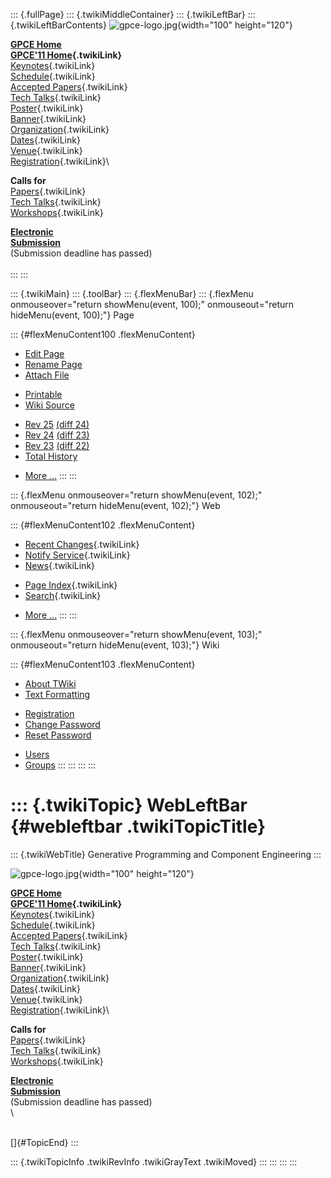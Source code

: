 ::: {.fullPage}
::: {.twikiMiddleContainer}
::: {.twikiLeftBar}
::: {.twikiLeftBarContents}
![gpce-logo.jpg](../pub/GPCE11/WebLeftBar/gpce-logo.jpg){width="100"
height="120"}

**[GPCE Home](http://program-transformation.org/Gpce)**\
**[GPCE\'11 Home](WebHome){.twikiLink}**\
[Keynotes](KeynoteSpeakers){.twikiLink}\
[Schedule](ConferenceProgram){.twikiLink}\
[Accepted Papers](AcceptedPapers){.twikiLink}\
[Tech Talks](TechTalks){.twikiLink}\
[Poster](Poster){.twikiLink}\
[Banner](Banner){.twikiLink}\
[Organization](ConferenceOrganization){.twikiLink}\
[Dates](ImportantDates){.twikiLink}\
[Venue](ConferenceVenue){.twikiLink}\
[Registration](ConferenceRegistration){.twikiLink}\

**Calls for**\
[Papers](CallForPapers){.twikiLink}\
[Tech Talks](CallForTechTalks){.twikiLink}\
[Workshops](Workshops){.twikiLink}

**[Electronic\
Submission](http://www.easychair.org/conferences/?conf=gpce11)**\
(Submission deadline has passed)\
\
:::
:::

::: {.twikiMain}
::: {.toolBar}
::: {.flexMenuBar}
::: {.flexMenu onmouseover="return showMenu(event, 100);" onmouseout="return hideMenu(event, 100);"}
Page

::: {#flexMenuContent100 .flexMenuContent}
-   [Edit
    Page](http://www.program-transformation.org/edit/GPCE11/WebLeftBar?t=1536828823)
-   [Rename
    Page](http://www.program-transformation.org/rename/GPCE11/WebLeftBar)
-   [Attach
    File](http://www.program-transformation.org/attach/GPCE11/WebLeftBar)

<!-- -->

-   [Printable](http://www.program-transformation.org/view/GPCE11/WebLeftBar?skin=print.pattern)
-   [Wiki
    Source](http://www.program-transformation.org/view/GPCE11/WebLeftBar?skin=text&raw=on&contenttype=text/plain)

<!-- -->

-   [Rev
    25](http://www.program-transformation.org/view/GPCE11/WebLeftBar?rev=1.25)
    [(diff 24)](http://www.program-transformation.org/rdiff/GPCE11/WebLeftBar?rev1=1.25&rev2=1.24)
-   [Rev
    24](http://www.program-transformation.org/view/GPCE11/WebLeftBar?rev=1.24)
    [(diff 23)](http://www.program-transformation.org/rdiff/GPCE11/WebLeftBar?rev1=1.24&rev2=1.23)
-   [Rev
    23](http://www.program-transformation.org/view/GPCE11/WebLeftBar?rev=1.23)
    [(diff 22)](http://www.program-transformation.org/rdiff/GPCE11/WebLeftBar?rev1=1.23&rev2=1.22)
-   [Total
    History](http://www.program-transformation.org/rdiff/GPCE11/WebLeftBar)

<!-- -->

-   [More
    \...](http://www.program-transformation.org/oops/GPCE11/WebLeftBar?template=oopsmore&param1=1.25&param2=1.25)
:::
:::

::: {.flexMenu onmouseover="return showMenu(event, 102);" onmouseout="return hideMenu(event, 102);"}
Web

::: {#flexMenuContent102 .flexMenuContent}
-   [Recent Changes](WebChanges){.twikiLink}
-   [Notify Service](WebNotify){.twikiLink}
-   [News](WebNews){.twikiLink}

<!-- -->

-   [Page Index](WebIndex){.twikiLink}
-   [Search](WebSearch){.twikiLink}

<!-- -->

-   [More
    \...](http://www.program-transformation.org/oops/GPCE11/WebLeftBar?template=oopsmore&param1=1.25&param2=1.25)
:::
:::

::: {.flexMenu onmouseover="return showMenu(event, 103);" onmouseout="return hideMenu(event, 103);"}
Wiki

::: {#flexMenuContent103 .flexMenuContent}
-   [About
    TWiki](http://www.program-transformation.org/view/TWiki/WebHome)
-   [Text
    Formatting](http://www.program-transformation.org/view/TWiki/TextFormattingRules)

<!-- -->

-   [Registration](http://www.program-transformation.org/view/TWiki/TWikiRegistration)
-   [Change
    Password](http://www.program-transformation.org/view/TWiki/ChangePassword)
-   [Reset
    Password](http://www.program-transformation.org/view/TWiki/ResetPassword)

<!-- -->

-   [Users](http://www.program-transformation.org/view/Main/TWikiUsers)
-   [Groups](http://www.program-transformation.org/view/Main/TWikiGroups)
:::
:::
:::
:::

::: {.twikiTopic}
WebLeftBar {#webleftbar .twikiTopicTitle}
==========

::: {.twikiWebTitle}
Generative Programming and Component Engineering
:::

![gpce-logo.jpg](../pub/GPCE11/WebLeftBar/gpce-logo.jpg){width="100"
height="120"}

**[GPCE Home](http://program-transformation.org/Gpce)**\
**[GPCE\'11 Home](WebHome){.twikiLink}**\
[Keynotes](KeynoteSpeakers){.twikiLink}\
[Schedule](ConferenceProgram){.twikiLink}\
[Accepted Papers](AcceptedPapers){.twikiLink}\
[Tech Talks](TechTalks){.twikiLink}\
[Poster](Poster){.twikiLink}\
[Banner](Banner){.twikiLink}\
[Organization](ConferenceOrganization){.twikiLink}\
[Dates](ImportantDates){.twikiLink}\
[Venue](ConferenceVenue){.twikiLink}\
[Registration](ConferenceRegistration){.twikiLink}\

**Calls for**\
[Papers](CallForPapers){.twikiLink}\
[Tech Talks](CallForTechTalks){.twikiLink}\
[Workshops](Workshops){.twikiLink}

**[Electronic\
Submission](http://www.easychair.org/conferences/?conf=gpce11)**\
(Submission deadline has passed)\
\

\
[]{#TopicEnd}
:::

::: {.twikiTopicInfo .twikiRevInfo .twikiGrayText .twikiMoved}
:::
:::
:::
:::
